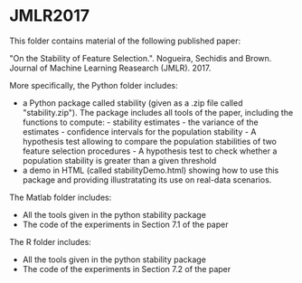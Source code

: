 # JMLR2017
This folder contains material of the following published paper:

"On the Stability of Feature Selection.". Nogueira, Sechidis and Brown.
Journal of Machine Learning Reasearch (JMLR). 2017.

More specifically, the Python folder includes:
- a Python package called stability (given as a .zip file called "stability.zip"). 
  The package includes all tools of the paper, including the functions to compute:
      - stability estimates
      - the variance of the estimates
      - confidence intervals for the population stability
      - A hypothesis test allowing to compare the population stabilities of two feature selection procedures
      - A hypothesis test to check whether a population stability is greater than a given threshold
- a demo in HTML (called stabilityDemo.html) showing how to use this package and providing illustratating its use on real-data scenarios.

The Matlab folder includes:
- All the tools given in the python stability package
- The code of the experiments in Section 7.1 of the paper 

The R folder includes:
- All the tools given in the python stability package
- The code of the experiments in Section 7.2 of the paper 


      
      
